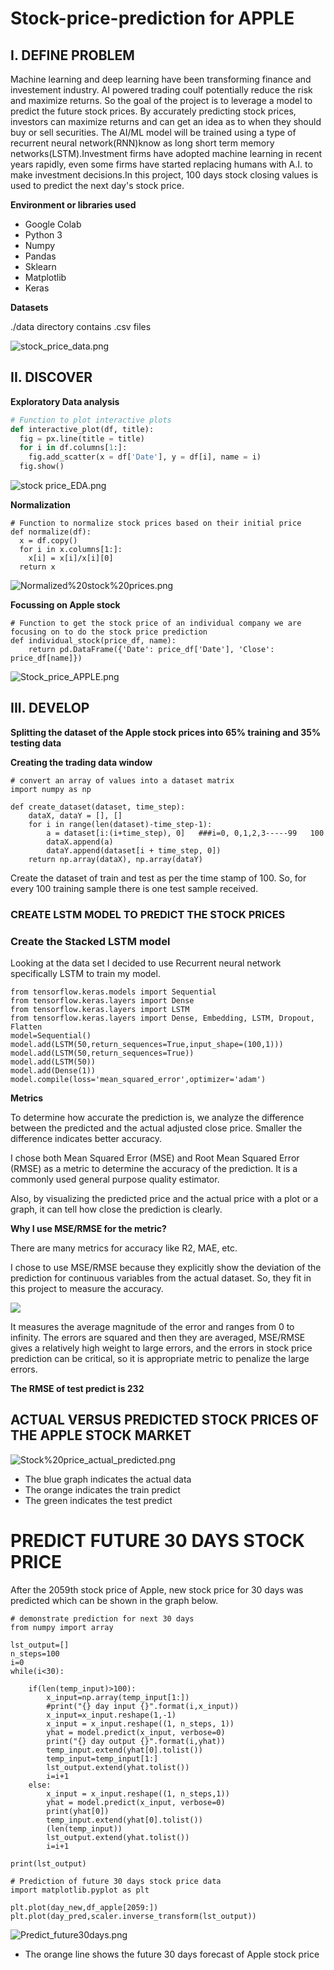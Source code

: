 # Stock-price-prediction for APPLE

## I. DEFINE PROBLEM

Machine learning and deep learning have been transforming finance and investement industry. AI powered trading coulf potentially reduce the risk and maximize returns. So the goal of the project is to leverage a model to predict the future stock prices. By accurately predicting stock prices, investors can maximize returns and can get an idea as to when they should buy or sell securities. The AI/ML model will be trained using a type of recurrent neural network(RNN)know as long short term memory networks(LSTM).Investment firms have adopted machine learning in recent years rapidly, even some firms have started replacing humans with A.I. to make investment decisions.In this project, 100 days stock closing values is used to predict the next day's stock price. 

**Environment or libraries used**

* Google Colab
* Python 3
* Numpy
* Pandas
* Sklearn
* Matplotlib
* Keras

**Datasets**

./data directory contains .csv files

![stock_price_data.png](https://github.com/Jimisha18/Stock-price-forecasting-for-APPLE/blob/main/IMAGES/stock_price_data.png)


## II. DISCOVER
**Exploratory Data analysis**

```python
# Function to plot interactive plots 
def interactive_plot(df, title):
  fig = px.line(title = title)
  for i in df.columns[1:]:
    fig.add_scatter(x = df['Date'], y = df[i], name = i)
  fig.show()

```

![stock price_EDA.png](https://github.com/Jimisha18/Stock-price-forecasting-for-APPLE/blob/main/IMAGES/Stock%20price_EDA.png)

**Normalization**

```
# Function to normalize stock prices based on their initial price
def normalize(df):
  x = df.copy()
  for i in x.columns[1:]:
    x[i] = x[i]/x[i][0]
  return x
```

![Normalized%20stock%20prices.png](https://github.com/Jimisha18/Stock-price-forecasting-for-APPLE/blob/main/IMAGES/Normalized%20stock%20prices.png)

**Focussing on Apple stock**
```
# Function to get the stock price of an individual company we are focusing on to do the stock price prediction
def individual_stock(price_df, name):
    return pd.DataFrame({'Date': price_df['Date'], 'Close': price_df[name]})
```

![Stock_price_APPLE.png](https://github.com/Jimisha18/Stock-price-forecasting-for-APPLE/blob/main/IMAGES/Stock_price_APPLE.png)

## III. DEVELOP
**Splitting the dataset of the Apple stock prices into 65% training and 35% testing data**

**Creating the trading data window**

```
# convert an array of values into a dataset matrix
import numpy as np

def create_dataset(dataset, time_step):
	dataX, dataY = [], []
	for i in range(len(dataset)-time_step-1):
		a = dataset[i:(i+time_step), 0]   ###i=0, 0,1,2,3-----99   100 
		dataX.append(a)
		dataY.append(dataset[i + time_step, 0])
	return np.array(dataX), np.array(dataY)

```

Create the dataset of train and test as per the time stamp of 100. So, for every 100 training sample there is one test sample received.

### CREATE LSTM MODEL TO PREDICT THE STOCK PRICES
### Create the Stacked LSTM model

Looking at the data set I decided to use Recurrent neural network specifically LSTM to train my model.
```
from tensorflow.keras.models import Sequential
from tensorflow.keras.layers import Dense
from tensorflow.keras.layers import LSTM
from tensorflow.keras.layers import Dense, Embedding, LSTM, Dropout, Flatten
model=Sequential()
model.add(LSTM(50,return_sequences=True,input_shape=(100,1)))
model.add(LSTM(50,return_sequences=True))
model.add(LSTM(50))
model.add(Dense(1))
model.compile(loss='mean_squared_error',optimizer='adam')
```
 
**Metrics**

To determine how accurate the prediction is, we analyze the difference between the predicted and the actual adjusted close price. Smaller the difference indicates better accuracy.

I chose both Mean Squared Error (MSE) and Root Mean Squared Error (RMSE) as a metric to determine the accuracy of the prediction. It is a commonly used general purpose quality estimator.

Also, by visualizing the predicted price and the actual price with a plot or a graph, it can tell how close the prediction is clearly.

**Why I use MSE/RMSE for the metric?**

There are many metrics for accuracy like R2, MAE, etc.

I chose to use MSE/RMSE because they explicitly show the deviation of the prediction for continuous variables from the actual dataset. So, they fit in this project to measure the accuracy.


![](IMAGES/rmse.gif)

It measures the average magnitude of the error and ranges from 0 to infinity. The errors are squared and then they are averaged, MSE/RMSE gives a relatively high weight to large errors, and the errors in stock price prediction can be critical, so it is appropriate metric to penalize the large errors. 

**The RMSE of test predict is 232**

## **ACTUAL VERSUS PREDICTED STOCK PRICES OF THE APPLE STOCK MARKET**

![Stock%20price_actual_predicted.png](https://github.com/Jimisha18/Stock-price-forecasting-for-APPLE/blob/main/IMAGES/Stock%20price_actual_predicted.png)

* The blue graph indicates the actual data
* The orange indicates the train predict
* The green indicates the test predict

# PREDICT FUTURE 30 DAYS STOCK PRICE

After the 2059th stock price of Apple, new stock price for 30 days was predicted which can be shown in the graph below.

```
# demonstrate prediction for next 30 days
from numpy import array

lst_output=[]
n_steps=100
i=0
while(i<30):
    
    if(len(temp_input)>100):
        x_input=np.array(temp_input[1:])
        #print("{} day input {}".format(i,x_input))
        x_input=x_input.reshape(1,-1)
        x_input = x_input.reshape((1, n_steps, 1))
        yhat = model.predict(x_input, verbose=0)
        print("{} day output {}".format(i,yhat))
        temp_input.extend(yhat[0].tolist())
        temp_input=temp_input[1:]
        lst_output.extend(yhat.tolist())
        i=i+1
    else:
        x_input = x_input.reshape((1, n_steps,1))
        yhat = model.predict(x_input, verbose=0)
        print(yhat[0])
        temp_input.extend(yhat[0].tolist())
        (len(temp_input))
        lst_output.extend(yhat.tolist())
        i=i+1

print(lst_output)
```

```
# Prediction of future 30 days stock price data
import matplotlib.pyplot as plt

plt.plot(day_new,df_apple[2059:])
plt.plot(day_pred,scaler.inverse_transform(lst_output))
```

![Predict_future30days.png](https://github.com/Jimisha18/Stock-price-forecasting-for-APPLE/blob/main/IMAGES/Predict_future30days.png)

* The orange line shows the future 30 days forecast of Apple stock price
